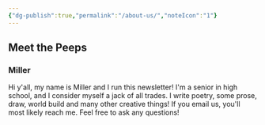 ```yaml
---
{"dg-publish":true,"permalink":"/about-us/","noteIcon":"1"}
---
```


## Meet the Peeps
### Miller
Hi y'all, my name is Miller and I run this newsletter! I'm a senior in high school, and I consider myself a jack of all trades. I write poetry, some prose, draw, world build and many other creative things! If you email us, you'll most likely reach me. Feel free to ask any questions!